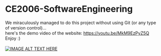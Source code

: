# CE2006-SoftwareEngineering
We miraculously managed to do this project without using Git (or any type of version control)... <br>
here's the demo video of the website: https://youtu.be/MkM9EzPyZ5Q <br>
Enjoy :)
<br><br>
[![IMAGE ALT TEXT HERE](http://img.youtube.com/vi/MkM9EzPyZ5Q/0.jpg)](http://www.youtube.com/watch?v=MkM9EzPyZ5Q)
